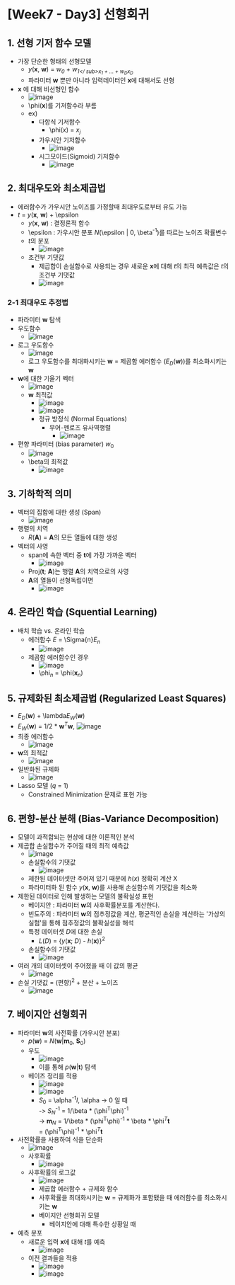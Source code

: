 # [Week7 - Day3] 선형회귀

## 1. 선형 기저 함수 모델
  - 가장 단순한 형태의 선형모델
    - *y*(**x**, **w**) = *w<sub>0</sub> + w<sub>1</
    sub>x<sub>1</sub> + ... + w<sub>D</sub>x<sub>D</sub>*
    - 파라미터 **w** 뿐만 아니라 입력데이터인 **x**에 대해서도 선형
  - **x** 에 대해 비선형인 함수
    - ![image](image/1.png)
    - \phi(**x**)를 기저함수라 부름
    - ex)
      - 다항식 기저함수
        - \phi(*x*) = *x<sub>j</sub>*
      - 가우시안 기저함수
        - ![image](image/2.png)
      - 시그모이드(Sigmoid) 기저함수
        - ![image](image/3.png)

## 2. 최대우도와 최소제곱법
  - 에러함수가 가우시안 노이즈를 가정할때 최대우도로부터 유도 가능
  - *t* = *y*(**x**, **w**) + \epsilon
    - *y*(**x**, **w**) : 결정론적 함수
    - \epsilon : 가우시안 분포 *N*(\epsilon | 0, \beta<sup>-1</sup>)를 따르는 노이즈 확률변수
    - *t*의 분포
      - ![image](image/4.png)
    - 조건부 기댓값
      - 제곱합이 손실함수로 사용되는 경우 새로운 **x**에 대해 *t*의 최적 예측값은 *t*의 조건부 기댓값
      - ![image](image/5.png)
### 2-1 최대우도 추정법
  - 파라미터 **w** 탐색
  - 우도함수
    - ![image](image/6.png)
  - 로그 우도함수
    - ![image](image/7.png)
    - 로그 우도함수를 최대화시키는 **w** = 제곱합 에러함수 (*E<sub>D</sub>*(**w**))를 최소화시키는 **w**
  - **w**에 대한 기울기 벡터
    - ![image](image/8.png)
    - **w** 최적값
      - ![image](image/9.png)
      - ![image](image/11.png)
      - 정규 방정식 (Normal Equations)
        - 무어-펜로즈 유사역행렬
          - ![image](image/10.png)
  - 편향 파라미터 (bias parameter) *w*<sub>0</sub>
    - ![image](image/12.png)
    - \beta의 최적값
      - ![image](image/13.png)
## 3. 기하학적 의미
  - 벡터의 집합에 대한 생성 (Span)
    - ![image](image/14.png)
  - 행렬의 치역
    - *R*(**A**) = **A**의 모든 열들에 대한 생성
  - 벡터의 사영
    - span에 속한 벡터 중 **t**에 가장 가까운 벡터
      - ![image](image/15.png)
    - Proj(**t**; **A**)는 행렬 **A**의 치역으로의 사영
    - **A**의 열들이 선형독립이면
      - ![image](image/16.png)

## 4. 온라인 학습 (Squential Learning)
  - 배치 학습 vs. 온라인 학습
    - 에러함수 *E* = \Sigma{n}*E<sub>n</sub>*
      - ![image](image/17.png)
    - 제곱합 에러함수인 경우
      - ![image](image/18.png)
      - \phi<sub>*n*</sub> = \phi(**x**<sub>*n*</sub>)

## 5. 규제화된 최소제곱법 (Regularized Least Squares)
  - *E<sub>D</sub>*(**w**) + \lambda*E<sub>W</sub>*(**w**)
  - *E<sub>W</sub>*(**w**) = 1/2 * **w**<sup>*T*</sup>**w**, ![image](image/19.png)
  - 최종 에러함수
    - ![image](image/20.png)
  - **w**의 최적값
    - ![image](image/21.png)
  - 일반화된 규제화
    - ![image](image/22.png)
  - Lasso 모델 (*q* = 1)
    - Constrained Minimization 문제로 표현 가능

## 6. 편향-분산 분해 (Bias-Variance Decomposition)
  - 모델이 과적합되는 현상에 대한 이론적인 분석
  - 제곱합 손실함수가 주어질 때의 최적 예측값
    - ![image](image/23.png)
    - 손실함수의 기댓값
      - ![image](image/24.png)
    - 제한된 데이터셋만 주어져 있기 때문에 *h*(*x*) 정확히 계산 X
    - 파라미터화 된 함수 *y*(**x**, **w**)를 사용해 손실함수의 기댓값을 최소화
  - 제한된 데이터로 인해 발생하는 모델의 불확실성 표현
    - 베이지안 : 파라미터 **w**의 사후확률분포를 계산한다.
    - 빈도주의 : 파라미터 **w**의 점추정값을 계산, 평균적인 손실을 계산하는 '가상의 실험'을 통해 점추정값의 불확실성을 해석
    - 특정 데이터셋 *D*에 대한 손실
      - *L*(*D*) = {*y*(**x**; *D*) - *h*(**x**)}<sup>2</sup>
    - 손실함수의 기댓값
      - ![image](image/25.png)
  - 여러 개의 데이터셋이 주어졌을 때 이 값의 평균
    - ![image](image/26.png)
  - 손실 기댓값 = (편향)<sup>2</sup> + 분산 + 노이즈
    - ![image](image/27.png)

## 7. 베이지안 선형회귀
  - 파라미터 **w**의 사전확률 (가우시안 분포)
    - *p*(**w**) = *N*(**w**|**m**<sub>0</sub>, **S**<sub>0</sub>)
    - 우도 
      - ![image](image/28.png)
      - 이를 통해 *p*(**w**|**t**) 탐색
    - 베이즈 정리를 적용
      - ![image](image/29.png)
      - ![image](image/30.png)
      - *S*<sub>0</sub> = \alpha<sup>-1</sup>*I*, \alpha → 0 일 때  
        -> *S*<sub>*N*</sub><sup>-1</sup> = 1/\beta * (\phi<sup>T</sup>\phi)<sup>-1</sup>  
        -> **m**<sub>*N*</sub> = 1/\beta * (\phi<sup>T</sup>\phi)<sup>-1</sup> * \beta * \phi<sup>*T*</sup>**t**  
        = (\phi<sup>T</sup>\phi)<sup>-1</sup> * \phi<sup>*T*</sup>**t**
  - 사전확률을 사용하여 식을 단순화  
    - ![image](image/31.png)
    - 사후확률
      - ![image](image/32.png)
    - 사후확률의 로그값
      - ![image](image/33.png)
      - 제곱합 에러함수 + 규제화 함수
      - 사후확률을 최대화시키는 **w** = 규제화가 포함됐을 때 에러함수를 최소화시키는 **w**
      - 베이지안 선형회귀 모델
        - 베이지안에 대해 특수한 상황일 때
  - 예측 분포
    - 새로운 입력 **x**에 대해 *t*를 예측
      - ![image](image/34.png)
    - 이전 결과들을 적용
      - ![image](image/35.png)
      - ![image](image/36.png)

      
